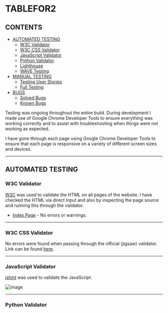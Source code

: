# TABLEFOR2
## CONTENTS

* [AUTOMATED TESTING](#automated-testing)
  * [W3C Validator](#w3c-validator)
  * [W3C CSS Validator](#w3c-css-validator)
  * [JavaScript Validator](#javascript-validator)
  * [Python Validator](#python-validator)
  * [Lighthouse](#lighthouse)
  * [WAVE Testing](#wave-testing)
* [MANUAL TESTING](#manual-testing)
  * [Testing User Stories](#testing-user-stories)
  * [Full Testing](#full-testing)
* [BUGS](#bugs)
  * [Solved Bugs](#solved-bugs)
  * [Known Bugs](#known-bugs)

Testing was ongoing throughout the entire build. During development I made use of Google Chrome Developer Tools to ensure everything was working correctly and to assist with troubleshooting when things were not working as expected.

I have gone through each page using Google Chrome Developer Tools to ensure that each page is responsive on a variety of different screen sizes and devices.

- - -

## AUTOMATED TESTING

### W3C Validator

[W3C](https://validator.w3.org/) was used to validate the HTML on all pages of the website. I have checked the HTML via direct input and also by inspecting the page source and running this through the validator.

* [Index Page](https://validator.w3.org/nu/?doc=https%3A%2F%2Fbookworm2022.herokuapp.com%2F) - No errors or warnings.

- - -

### W3C CSS Validator

No errors were found when passing through the official (jigsaw) validator. Link can be found [here](https://jigsaw.w3.org/css-validator/#validate_by_input).

- - -

### JavaScript Validator

[jshint](https://jshint.com/) was used to validate the JavaScript.

![image](https://user-images.githubusercontent.com/109948740/234950008-3ffaa5b3-192b-4dfd-98b1-8d4300edd346.png)

- - -

### Python Validator

